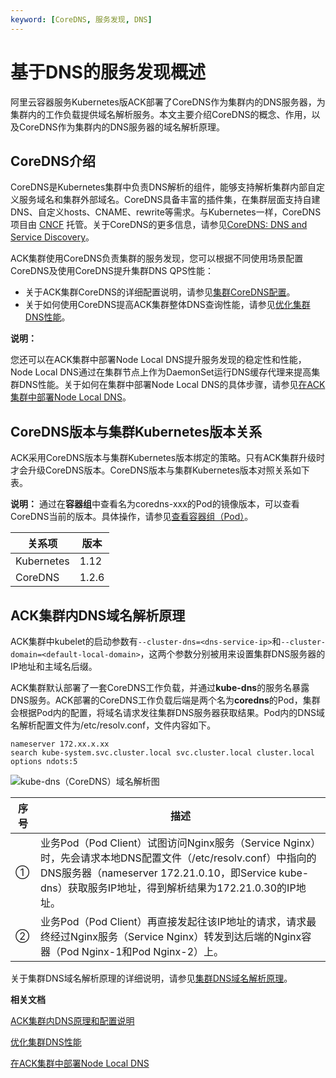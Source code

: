 ```yaml
---
keyword: [CoreDNS, 服务发现, DNS]
---
```


# 基于DNS的服务发现概述

阿里云容器服务Kubernetes版ACK部署了CoreDNS作为集群内的DNS服务器，为集群内的工作负载提供域名解析服务。本文主要介绍CoreDNS的概念、作用，以及CoreDNS作为集群内的DNS服务器的域名解析原理。

## CoreDNS介绍

CoreDNS是Kubernetes集群中负责DNS解析的组件，能够支持解析集群内部自定义服务域名和集群外部域名。CoreDNS具备丰富的插件集，在集群层面支持自建DNS、自定义hosts、CNAME、rewrite等需求。与Kubernetes一样，CoreDNS项目由 [CNCF](https://cncf.io/) 托管。关于CoreDNS的更多信息，请参见[CoreDNS: DNS and Service Discovery](https://coredns.io/)。

ACK集群使用CoreDNS负责集群的服务发现，您可以根据不同使用场景配置CoreDNS及使用CoreDNS提升集群DNS QPS性能：

-   关于ACK集群CoreDNS的详细配置说明，请参见[集群CoreDNS配置](/intl.zh-CN/Kubernetes集群用户指南/网络管理/服务发现DNS/ACK集群内DNS原理和配置说明.md)。
-   关于如何使用CoreDNS提高ACK集群整体DNS查询性能，请参见[优化集群DNS性能](/intl.zh-CN/Kubernetes集群用户指南/网络管理/服务发现DNS/优化集群DNS性能.md)。

**说明：**

您还可以在ACK集群中部署Node Local DNS提升服务发现的稳定性和性能，Node Local DNS通过在集群节点上作为DaemonSet运行DNS缓存代理来提高集群DNS性能。关于如何在集群中部署Node Local DNS的具体步骤，请参见[在ACK集群中部署Node Local DNS]()。

## CoreDNS版本与集群Kubernetes版本关系

ACK采用CoreDNS版本与集群Kubernetes版本绑定的策略。只有ACK集群升级时才会升级CoreDNS版本。CoreDNS版本与集群Kubernetes版本对照关系如下表。

**说明：** 通过在**容器组**中查看名为coredns-xxx的Pod的镜像版本，可以查看CoreDNS当前的版本。具体操作，请参见[查看容器组（Pod）](/intl.zh-CN/Kubernetes集群用户指南/应用管理/查看容器组（Pod）.md)。

|关系项|版本|
|---|--|
|Kubernetes|1.12|1.14|1.16|1.18|
|CoreDNS|1.2.6|1.3.1|1.6.2|1.6.7|

## ACK集群内DNS域名解析原理

ACK集群中kubelet的启动参数有`--cluster-dns=<dns-service-ip>`和`--cluster-domain=<default-local-domain>`，这两个参数分别被用来设置集群DNS服务器的IP地址和主域名后缀。

ACK集群默认部署了一套CoreDNS工作负载，并通过**kube-dns**的服务名暴露DNS服务。ACK部署的CoreDNS工作负载后端是两个名为**coredns**的Pod，集群会根据Pod内的配置，将域名请求发往集群DNS服务器获取结果。Pod内的DNS域名解析配置文件为/etc/resolv.conf，文件内容如下。

```
nameserver 172.xx.x.xx
search kube-system.svc.cluster.local svc.cluster.local cluster.local
options ndots:5
```

![kube-dns（CoreDNS）域名解析图](../images/p232986.png "DNS解析原理示例图")

|序号|描述|
|--|--|
|①|业务Pod（Pod Client）试图访问Nginx服务（Service Nginx）时，先会请求本地DNS配置文件（/etc/resolv.conf）中指向的DNS服务器（nameserver 172.21.0.10，即Service kube-dns）获取服务IP地址，得到解析结果为172.21.0.30的IP地址。|
|②|业务Pod（Pod Client）再直接发起往该IP地址的请求，请求最终经过Nginx服务（Service Nginx）转发到达后端的Nginx容器（Pod Nginx-1和Pod Nginx-2）上。|

关于集群DNS域名解析原理的详细说明，请参见[集群DNS域名解析原理](/intl.zh-CN/Kubernetes集群用户指南/网络管理/服务发现DNS/ACK集群内DNS原理和配置说明.md)。

**相关文档**  


[ACK集群内DNS原理和配置说明](/intl.zh-CN/Kubernetes集群用户指南/网络管理/服务发现DNS/ACK集群内DNS原理和配置说明.md)

[优化集群DNS性能](/intl.zh-CN/Kubernetes集群用户指南/网络管理/服务发现DNS/优化集群DNS性能.md)

[在ACK集群中部署Node Local DNS]()

